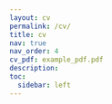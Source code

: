 ```yaml
---
layout: cv
permalink: /cv/
title: cv
nav: true
nav_order: 4
cv_pdf: example_pdf.pdf
description: 
toc:
  sidebar: left
---
```


